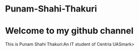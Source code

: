 # Punam-Shahi-Thakuri
<!DOCTYPE html
<html></html>
<body></body>
<h1 style="colour:violet;">Welcome to my github channel</h1>
<p1 style="colour:light blue;"><mark></mark>This is Punam Shahi Thakuri:An IT student of Centria UAS</p1>mark></p>

